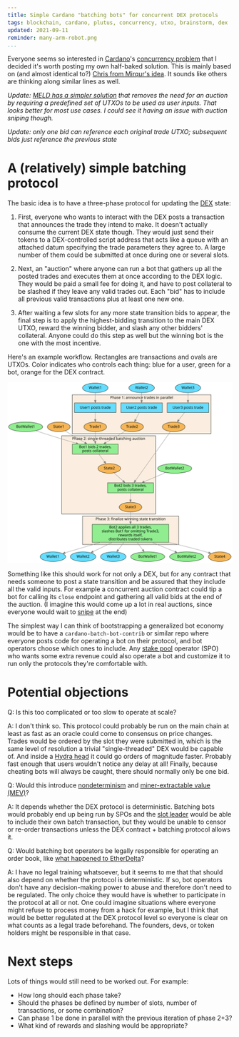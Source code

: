 ```yaml
---
title: Simple Cardano "batching bots" for concurrent DEX protocols
tags: blockchain, cardano, plutus, concurrency, utxo, brainstorm, dex
updated: 2021-09-11
reminder: many-arm-robot.png
...
```


Everyone seems so interested in [Cardano][cardano]'s [concurrency problem][problem]
that I decided it's worth posting my own half-baked solution.
This is mainly based on (and almost identical to?) [Chris from Mirqur's idea][chris].
It sounds like others are thinking along similar lines as well.

*Update: [MELD has a simpler solution][meld] that removes the need for an
auction by requiring a predefined set of UTXOs to be used as user inputs. That
looks better for most use cases. I could see it having an issue with
auction sniping though.*

*Update: only one bid can reference each original trade UTXO; subsequent bids
just reference the previous state*

# A (relatively) simple batching protocol

The basic idea is to have a three-phase protocol for updating the [DEX][dex] state:

1. First, everyone who wants to interact with the DEX posts a transaction that
	 announces the trade they intend to make. It doesn't actually consume the
	 current DEX state though. They would just send their tokens to a
	 DEX-controlled script address that acts like a queue with an attached datum
	 specifying the trade parameters they agree to. A large number of them could
	 be submitted at once during one or several slots.

2. Next, an "auction" where anyone can run a bot that gathers up all the posted
	 trades and executes them at once according to the DEX logic. They would be
	 paid a small fee for doing it, and have to post collateral to be slashed if
	 they leave any valid trades out. Each "bid" has to include all previous
	 valid transactions plus at least one new one.

3. After waiting a few slots for any more state transition bids to appear, the
	 final step is to apply the highest-bidding transition to the main DEX UTXO,
	 reward the winning bidder, and slash any other bidders' collateral. Anyone
	 could do this step as well but the winning bot is the one with the most
	 incentive.

Here's an example workflow. Rectangles are transactions and ovals are UTXOs.
Color indicates who controls each thing: blue for a user, green for a bot,
orange for the DEX contract.

<a href="batching-protocol.svg">
	<img src="batching-protocol.svg"></img>
</a>

Something like this should work for not only a DEX, but for any contract that
needs someone to post a state transition and be assured that they include all
the valid inputs. For example a concurrent auction contract could tip a
bot for calling its `close` endpoint and gathering all valid bids at the end of
the auction. (I imagine this would come up a lot in real auctions, since
everyone would wait to [snipe][snipe] at the end)

The simplest way I can think of bootstrapping a generalized bot economy would
be to have a `cardano-batch-bot-contrib` or similar repo where everyone posts
code for operating a bot on their protocol, and bot operators choose which ones
to include. Any [stake pool][pool] operator (SPO) who wants some extra revenue could
also operate a bot and customize it to run only the protocols they're
comfortable with.

# Potential objections

Q: Is this too complicated or too slow to operate at scale?

A: I don't think so. This protocol could probably be run on the main chain at
least as fast as an oracle could come to consensus on price changes. Trades
would be ordered by the slot they were submitted in, which is the same level of
resolution a trivial "single-threaded" DEX would be capable of. And inside a
[Hydra head][hydra] it could go orders of magnitude faster. Probably fast
enough that users wouldn't notice any delay at all! Finally, because cheating bots
will always be caught, there should normally only be one bid.

Q: Would this introduce [nondeterminism][nondeterminism] and [miner-extractable value (MEV)][mev]?

A: It depends whether the DEX protocol is deterministic. Batching bots would
probably end up being run by SPOs and the [slot leader][leader] would be able to include
their own batch transaction, but they would be unable to censor or re-order
transactions unless the DEX contract + batching protocol allows it.

Q: Would batching bot operators be legally responsible for operating an order
book, like [what happened to EtherDelta][etherdelta]?

A: I have no legal training whatsoever, but it seems to me that that should
also depend on whether the protocol is deterministic. If so, bot operators
don't have any decision-making power to abuse and therefore don't need to be
regulated. The only choice they would have is whether to participate in the
protocol at all or not. One could imagine situations where everyone might
refuse to process money from a hack for example, but I think that would be
better regulated at the DEX protocol level so everyone is clear on what counts
as a legal trade beforehand. The founders, devs, or token holders might be
responsible in that case.

# Next steps

Lots of things would still need to be worked out. For example:

* How long should each phase take?
* Should the phases be defined by number of slots, number of transactions, or
	some combination?
* Can phase 1 be done in parallel with the previous iteration of phase 2+3?
* What kind of rewards and slashing would be appropriate?

[cardano]: https://cardano.org
[chris]: https://www.youtube.com/watch?v=_wVpC7XWN1M
[etherdelta]: https://www.mme.ch/en/magazine/magazine-detail/url_magazine/etherdelta_regulierung_von_dezentralisierten_boersen/
[hydra]: https://iohk.io/en/blog/posts/2020/03/26/enter-the-hydra-scaling-distributed-ledgers-the-evidence-based-way/
[problem]: https://coindesk-news.com/2021/09/06/on-minswap-iohk-defuses-complaints-about-cardano-concurrency/
[snipe]: https://en.wikipedia.org/wiki/Auction_sniping
[dex]: https://en.wikipedia.org/wiki/Decentralized_exchange
[pool]: https://iohk.zendesk.com/hc/en-us/articles/900001951526-What-is-a-stake-pool-
[leader]: https://cardano-foundation.gitbook.io/stake-pool-course/lessons/introduction/about-cardano#slot-leader-election
[mev]: https://coinmarketcap.com/alexandria/glossary/miner-extractable-value-mev
[nondeterminism]: https://iohk.io/en/blog/posts/2021/09/06/no-surprises-transaction-validation-on-cardano/
[meld]: https://medium.com/meld-labs/concurrent-deterministic-batching-on-the-utxo-ledger-99040f809706
